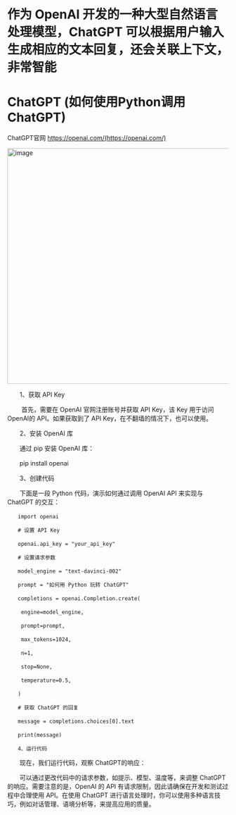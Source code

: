 # 作为 OpenAI 开发的一种大型自然语言处理模型，ChatGPT 可以根据用户输入生成相应的文本回复，还会关联上下文，非常智能

# ChatGPT (如何使用Python调用ChatGPT)


  ChatGPT官网 https://openai.com/(https://openai.com/)
 
  <img width="535" alt="image" src="https://user-images.githubusercontent.com/57925514/218942962-25ca437c-3140-4977-b4dc-9e13bbec18f6.png">


　　1、获取 API Key

　　 首先，需要在 OpenAI 官网注册账号并获取 API Key，该 Key 用于访问 OpenAI的
    API。如果获取到了 API Key，在不翻墙的情况下，也可以使用。

　　2、安装 OpenAI 库

　　通过 pip 安装 OpenAI 库：

　　pip install openai

　　3、创建代码

　　下面是一段 Python 代码，演示如何通过调用 OpenAI API 来实现与 ChatGPT 的交互：
  ```
　　import openai

　　# 设置 API Key

　　openai.api_key = "your_api_key"

　　# 设置请求参数

　　model_engine = "text-davinci-002"

　　prompt = "如何用 Python 玩转 ChatGPT"

　　completions = openai.Completion.create(

　　 engine=model_engine,

　　 prompt=prompt,

　　 max_tokens=1024,

　　 n=1,

　　 stop=None,

　　 temperature=0.5,

　　)

　　# 获取 ChatGPT 的回复

　　message = completions.choices[0].text

　　print(message)

　　4、运行代码
  
```
　　现在，我们运行代码，观察 ChatGPT的响应：

　　可以通过更改代码中的请求参数，如提示、模型、温度等，来调整 ChatGPT 的响应。需要注意的是，OpenAI 的 API 有请求限制，因此请确保在开发和测试过程中合理使用 API。在使用 ChatGPT 进行语言处理时，你可以使用多种语言技巧，例如对话管理、语境分析等，来提高应用的质量。
  
